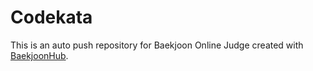 # Codekata
This is an auto push repository for Baekjoon Online Judge created with [BaekjoonHub](https://github.com/BaekjoonHub/BaekjoonHub).
